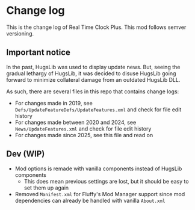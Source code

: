 # Change log
This is the change log of Real Time Clock Plus. This mod follows semver versioning.

## Important notice
In the past, HugsLib was used to display update news. But, seeing the gradual lethargy of HugsLib, it was decided to disuse HugsLib going forward to minimize collateral damage from an outdated HugsLib DLL.

As such, there are several files in this repo that contains change logs:
- For changes made in 2019, see `Defs/UpdateFeatureDefs/UpdateFeatures.xml` and check for file edit history
- For changes made between 2020 and 2024, see `News/UpdateFeatures.xml` and check for file edit history
- For changes made since 2025, see this file and read on

## Dev (WIP)
- Mod options is remade with vanilla components instead of HugsLib components
  - This does mean previous settings are lost, but it should be easy to set them up again
- Removed `Manifest.xml` for Fluffy's Mod Manager support since mod dependencies can already be handled with vanilla `About.xml`
